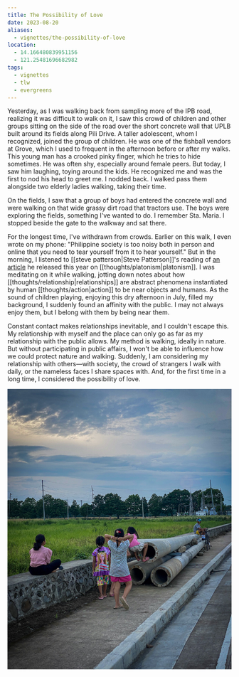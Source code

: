 ```yaml
---
title: The Possibility of Love
date: 2023-08-20
aliases:
  - vignettes/the-possibility-of-love
location:
  - 14.166480839951156
  - 121.25481696682982
tags:
  - vignettes
  - tlw
  - evergreens
---
```

Yesterday, as I was walking back from sampling more of the IPB road, realizing it was difficult to walk on it, I saw this crowd of children and other groups sitting on the side of the road over the short concrete wall that UPLB built around its fields along Pili Drive. A taller adolescent, whom I recognized, joined the group of children. He was one of the fishball vendors at Grove, which I used to frequent in the afternoon before or after my walks. This young man has a crooked pinky finger, which he tries to hide sometimes. He was often shy, especially around female peers. But today, I saw him laughing, toying around the kids. He recognized me and was the first to nod his head to greet me. I nodded back. I walked pass them alongside two elderly ladies walking, taking their time.

On the fields, I saw that a group of boys had entered the concrete wall and were walking on that wide grassy dirt road that tractors use. The boys were exploring the fields, something I've wanted to do. I remember Sta. Maria. I stopped beside the gate to the walkway and sat there.

For the longest time, I've withdrawn from crowds. Earlier on this walk, I even wrote on my phone: "Philippine society is too noisy both in person and online that you need to tear yourself from it to hear yourself." But in the morning, I listened to [[steve patterson|Steve Patterson]]'s reading of [an article](https://steve-patterson.com/the-objectivity-of-structure-outside-our-concepts/) he released this year on [[thoughts/platonism|platonism]]. I was meditating on it while walking, jotting down notes about how [[thoughts/relationship|relationships]] are abstract phenomena instantiated by human [[thoughts/action|action]] to be near objects and humans. As the sound of children playing, enjoying this dry afternoon in July, filled my background, I suddenly found an affinity with the public. I may not always enjoy them, but I belong with them by being near them.

Constant contact makes relationships inevitable, and I couldn't escape this. My relationship with myself and the place can only go as far as my relationship with the public allows. My method is walking, ideally in nature. But without participating in public affairs, I won't be able to influence how we could protect nature and walking. Suddenly, I am considering my relationship with others—with society, the crowd of strangers I walk with daily, or the nameless faces I share spaces with. And, for the first time in a long time, I considered the possibility of love.

![Children at IPB road](vignettes/images/children-at-IPB.jpg)